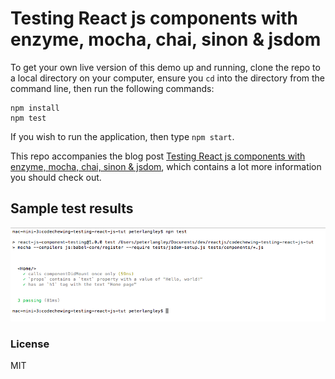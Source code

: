 # Testing React js components with enzyme, mocha, chai, sinon & jsdom

To get your own live version of this demo up and running, clone the repo to a local directory on
your computer, ensure you `cd` into the directory from the command line, then run the following commands:

```
npm install
npm test
```

If you wish to run the application, then type `npm start`.

This repo accompanies the blog post [Testing React js components with enzyme, mocha, chai, sinon & jsdom](http://www.codechewing.com/library/test-react-js-components-enzyme-mocha-babel/), which
contains a lot more information you should check out.

## Sample test results

![Testing React js components with enzyme, mocha, chai, sinon & jsdom](https://raw.githubusercontent.com/pjlangley/testing-react-js-components/master/misc/testing-react-js-components.png "Testing React js components with enzyme, mocha, chai, sinon & jsdom")

### License
MIT